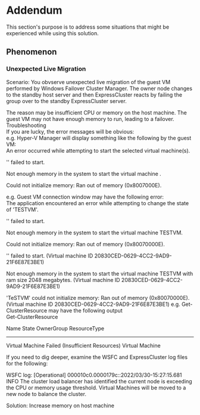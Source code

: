 # Addendum

This section's purpose is to address some situations that might be experienced while using this solution.

## Phenomenon
### Unexpected Live Migration
Scenario: You obvserve unexpected live migration of the guest VM performed by Windows Failover Cluster Manager. The owner node changes to the standby host server and then ExpressCluster reacts by failing the group over to the standby ExpressCluster server.

The reason may be insufficient CPU or memory on the host machine. The guest VM may not have enough memory to run, leading to a failover.
Troubleshooting    
If you are lucky, the error messages will be obvious:    
e.g. Hyper-V Manager will display something like the following by the guest VM:    
An error occurred while attempting to start the selected virtual machine(s).

'<guest vm>' failed to start.

Not enough memory in the system to start the virtual machine <guest vm>.

Could not initialize memory: Ran out of memory (0x8007000E).   

e.g. Guest VM connection window may have the following error:    
The application encountered an error while attempting to change the state of 'TESTVM'.

'<guest vm>' failed to start.

Not enough memory in the system to start the virtual machine TESTVM.

Could not initialize memory: Ran out of memory (0x80070000E).

'<guest vm>' failed to start. (Virtual machine ID 20830CED-0629-4CC2-9AD9-21F6E87E3BE1)

Not enough memory in the system to start the virtual machine TESTVM with ram size 2048 megabytes. (Virtual machine ID 20830CED-0629-4CC2-9AD9-21F6E87E3BE1)

'TeSTVM' could not initialize memory: Ran out of memory (0x80070000E). (Virtual machine ID 20830CED-0629-4CC2-9AD9-21F6E87E3BE1)
e.g. Get-ClusterResource may have the following output    
Get-ClusterResource

Name				                  State					                    OwnerGroup	    ResourceType
----				                  -----					                    ----------	    ------------
Virtual Machine <guest vm>		Failed (Insufficient Resources)		<group name>		Virtual Machine

If you need to dig deeper, examine the WSFC and ExpressCluster log files for the following:
  
WSFC log: [Operational] 000010c0.0000179c::2022/03/30-15:27:15.681 INFO  The cluster load balancer has identified the current node is exceeding the CPU or memory usage threshold.  Virtual Machines will be moved to a new node to balance the cluster. 
  
Solution: Increase memory on host machine
